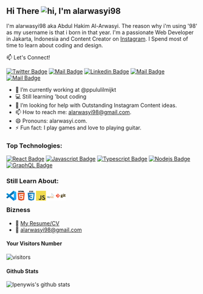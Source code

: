 ## Hi There <img src="https://user-images.githubusercontent.com/1303154/88677602-1635ba80-d120-11ea-84d8-d263ba5fc3c0.gif" width="28px" alt="hi">, I'm alarwasyi98

I'm alarwasyi98 aka Abdul Hakim Al-Arwasyi. The reason why i'm using '98' as my username is that i born in that year. 
I'm a passionate Web Developer in Jakarta, Indonesia and Content Creator on [Instagram](https://instagram.com/alarwasyi98). I Spend most of time to learn about coding and design.

:mailbox: Let's Connect!

[![Twitter Badge](https://img.shields.io/badge/-Twitter-1ca0f1?style=flat&labelColor=1ca0f1&logo=twitter&logoColor=white&link=https://twitter.com/alarwasyi98)](https://twitter.com/alarwasyi98) [![Mail Badge](https://img.shields.io/badge/-YouTube-e74c3c?style=flat&labelColor=e74c3c&logo=youtube&logoColor=white)](https://www.youtube.com/channel/UCY1JnUfq3WyIei-_EcAvT5g) [![Linkedin Badge](https://img.shields.io/badge/-LinkedIn-0e76a8?style=flat&labelColor=0e76a8&logo=linkedin&logoColor=white)](https://www.linkedin.com/in/abdul-hakim/) [![Mail Badge](https://img.shields.io/badge/-Instagram-e84393?style=flat&labelColor=e84393&logo=instagram&logoColor=white)](https://instagram.com/alarwasyi98) [![Mail Badge](https://img.shields.io/badge/-Gmail-c0392b?style=flat&labelColor=c0392b&logo=gmail&logoColor=white)](mailto:alarwasyi98@gmail.com)

<!-- TODO: Add last video link -->

- 🔭 I’m currently working at @ppululilmijkt
- :computer: Still learning 'bout coding
- 🤔 I’m looking for help with Outstanding Instagram Content ideas.
- 📫 How to reach me: alarwasyi98@gmail.com.
- 😄 Pronouns: alarwasyi.com.
- ⚡ Fun fact: I play games and love to playing guitar.

### Top Technologies:

<!-- TODO: Make technologies links takes you to repositories -->

[![React Badge](https://img.shields.io/badge/-React-61DBFB?style=for-the-badge&labelColor=black&logo=react&logoColor=61DBFB)](#) [![Javascript Badge](https://img.shields.io/badge/-Javascript-F0DB4F?style=for-the-badge&labelColor=black&logo=javascript&logoColor=F0DB4F)](#) [![Typescript Badge](https://img.shields.io/badge/-Typescript-007acc?style=for-the-badge&labelColor=black&logo=typescript&logoColor=007acc)](#) [![Nodejs Badge](https://img.shields.io/badge/-Nodejs-3C873A?style=for-the-badge&labelColor=black&logo=node.js&logoColor=3C873A)](#) [![GraphQL Badge](https://img.shields.io/badge/-GraphQl-e535ab?style=for-the-badge&labelColor=black&logo=node.js&logoColor=e535ab)](#)

### Still Learn About:

<img align="left" alt="Visual Studio Code" width="26px" src="https://raw.githubusercontent.com/github/explore/80688e429a7d4ef2fca1e82350fe8e3517d3494d/topics/visual-studio-code/visual-studio-code.png" /> <a/> <img align="left" alt="HTML5" width="26px" src="https://raw.githubusercontent.com/github/explore/80688e429a7d4ef2fca1e82350fe8e3517d3494d/topics/html/html.png" /> <a/>  <img align="left" alt="CSS" width="26px" src=https://raw.githubusercontent.com/github/explore/80688e429a7d4ef2fca1e82350fe8e3517d3494d/topics/css/css.png /> <a/> <img align="left" alt="JavaScript" width="26px" src="https://raw.githubusercontent.com/github/explore/80688e429a7d4ef2fca1e82350fe8e3517d3494d/topics/javascript/javascript.png" /> <a/> <img align="left" alt="MySQL" width="26px" src="https://raw.githubusercontent.com/github/explore/80688e429a7d4ef2fca1e82350fe8e3517d3494d/topics/mysql/mysql.png" /> <a/> <img align="left" alt="Git" width="26px" src="https://raw.githubusercontent.com/github/explore/80688e429a7d4ef2fca1e82350fe8e3517d3494d/topics/git/git.png" />



<br />

### Bizness
- :paperclip: [My Resume/CV](https://github.com/alarwasyi98/alarwasyi98)
- :email: alarwasyi98@gmail.com


#### Your Visitors Number 

![visitors](https://visitor-badge.glitch.me/badge?page_id=ipenywis.ipenywis)

#### Github Stats

![Ipenywis's github stats](https://github-readme-stats.vercel.app/api?username=ipenywis&count_private=true&theme=tokyonight&hide=contribs,prs)

